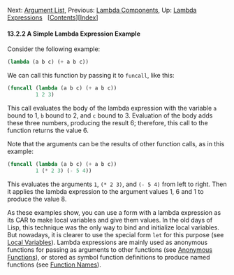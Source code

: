 

Next: [Argument List](Argument-List.html), Previous: [Lambda Components](Lambda-Components.html), Up: [Lambda Expressions](Lambda-Expressions.html)   \[[Contents](index.html#SEC_Contents "Table of contents")]\[[Index](Index.html "Index")]

#### 13.2.2 A Simple Lambda Expression Example

Consider the following example:

```lisp
(lambda (a b c) (+ a b c))
```

We can call this function by passing it to `funcall`, like this:

```lisp
(funcall (lambda (a b c) (+ a b c))
         1 2 3)
```

This call evaluates the body of the lambda expression with the variable `a` bound to 1, `b` bound to 2, and `c` bound to 3. Evaluation of the body adds these three numbers, producing the result 6; therefore, this call to the function returns the value 6.

Note that the arguments can be the results of other function calls, as in this example:

```lisp
(funcall (lambda (a b c) (+ a b c))
         1 (* 2 3) (- 5 4))
```

This evaluates the arguments `1`, `(* 2 3)`, and `(- 5 4)` from left to right. Then it applies the lambda expression to the argument values 1, 6 and 1 to produce the value 8.

As these examples show, you can use a form with a lambda expression as its CAR to make local variables and give them values. In the old days of Lisp, this technique was the only way to bind and initialize local variables. But nowadays, it is clearer to use the special form `let` for this purpose (see [Local Variables](Local-Variables.html)). Lambda expressions are mainly used as anonymous functions for passing as arguments to other functions (see [Anonymous Functions](Anonymous-Functions.html)), or stored as symbol function definitions to produce named functions (see [Function Names](Function-Names.html)).
